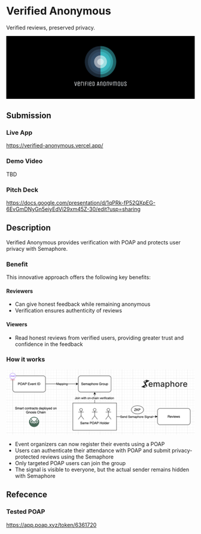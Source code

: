 # Verified Anonymous

Verified reviews, preserved privacy.

![banner](./packages/app/public/banner.png)

## Submission

### Live App

https://verified-anonymous.vercel.app/

### Demo Video

TBD

### Pitch Deck

https://docs.google.com/presentation/d/1qPRk-fP52QXpEG-6EvGmDNyGn5eiyEdVi29xm45Z-30/edit?usp=sharing

## Description

Verified Anonymous provides verification with POAP and protects user privacy with Semaphore.

### Benefit

This innovative approach offers the following key benefits:

#### Reviewers

- Can give honest feedback while remaining anonymous
- Verification ensures authenticity of reviews

#### Viewers

- Read honest reviews from verified users, providing greater trust and confidence in the feedback

### How it works

![how-it-works](./docs/how-it-works.png)

- Event organizers can now register their events using a POAP
- Users can authenticate their attendance with POAP and submit privacy-protected reviews using the Semaphore
- Only targeted POAP users can join the group
- The signal is visible to everyone, but the actual sender remains hidden with Semaphore

## Refecence

### Tested POAP

https://app.poap.xyz/token/6361720
